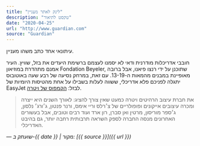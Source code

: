 ```yaml
---
title: "לינק לאתר מעניין"
description: "טקסט לתיאור"
date: "2020-04-25"
url: "http://www.guardian.com"
source: "Guardian"
---
```

  עיתונאי אחד כתב משהו מעניין.
  
 חובבי אדריכלות מודרנית ודאי לא יסמנו לעצמם ברשימת היעדים את בזל, שוויץ. העיר אמנם מתהדרת במוזיאון Fondation Beyeler, שתוכנן על ידי רנצו פיאנו, אבל ברובה מאופיינת במבנים מהמאות ה-13-19. עם זאת, במרחק נסיעה של רבע שעה באוטובוס יתגלה לפניכם פלא אדריכלי, ששווה לעלות בשבילו על אחת מהטיסות היומיות של EasyJet לבזל: [הקמפוס של ויטרה](https://www.vitra.com/en-us/campus).

>    את חברת עיצוב הרהיטים ויטרה כמעט שאין צורך להציג: לאורך השנים היא ייצרה ומכרה עיצובים אייקונים ופופולריים של צ׳רלס וריי אימס, ורנר פנטון, ג׳ורג׳ נלסון, ג׳ספר מוריסון, מרטין ואן סברן, רון ארד ועוד רבים וטובים, אבל בעשורים האחרונים מנסה החברה לספק השראה תרבותית רחבה יותר, גם בהיבט האדריכלי.

<cite>— <time>שועתק ב-{{ date }}</time> | מקור:  [{{ source }}]({{ url }})</cite>
